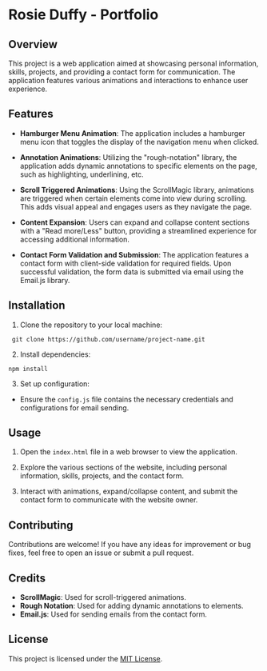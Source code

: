 # Rosie Duffy - Portfolio

## Overview

This project is a web application aimed at showcasing personal information, skills, projects, and providing a contact form for communication. The application features various animations and interactions to enhance user experience.

## Features

- **Hamburger Menu Animation**: The application includes a hamburger menu icon that toggles the display of the navigation menu when clicked.

- **Annotation Animations**: Utilizing the "rough-notation" library, the application adds dynamic annotations to specific elements on the page, such as highlighting, underlining, etc.

- **Scroll Triggered Animations**: Using the ScrollMagic library, animations are triggered when certain elements come into view during scrolling. This adds visual appeal and engages users as they navigate the page.

- **Content Expansion**: Users can expand and collapse content sections with a "Read more/Less" button, providing a streamlined experience for accessing additional information.

- **Contact Form Validation and Submission**: The application features a contact form with client-side validation for required fields. Upon successful validation, the form data is submitted via email using the Email.js library.

## Installation

1. Clone the repository to your local machine: 

```
 git clone https://github.com/username/project-name.git
```

2. Install dependencies: 
```
npm install
```

3. Set up configuration:
- Ensure the `config.js` file contains the necessary credentials and configurations for email sending.

## Usage

1. Open the `index.html` file in a web browser to view the application.

2. Explore the various sections of the website, including personal information, skills, projects, and the contact form.

3. Interact with animations, expand/collapse content, and submit the contact form to communicate with the website owner.

## Contributing

Contributions are welcome! If you have any ideas for improvement or bug fixes, feel free to open an issue or submit a pull request.

## Credits

- **ScrollMagic**: Used for scroll-triggered animations.
- **Rough Notation**: Used for adding dynamic annotations to elements.
- **Email.js**: Used for sending emails from the contact form.

## License

This project is licensed under the [MIT License](LICENSE).